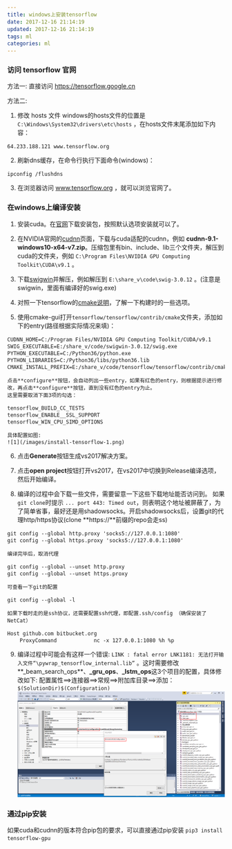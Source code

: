 ```yaml
---
title: windows上安装tensorflow
date: 2017-12-16 21:14:19
updated: 2017-12-16 21:14:19
tags: ml
categories: ml
---
```


### 访问 tensorflow 官网
方法一: 直接访问 https://tensorflow.google.cn

<!--more-->

方法二:
1. 修改 hosts 文件
windows的hosts文件的位置是 `C:\Windows\System32\drivers\etc\hosts` ，在hosts文件末尾添加如下内容：
```
64.233.188.121 www.tensorflow.org
```
2. 刷新dns缓存，在命令行执行下面命令(windows)：
```
ipconfig /flushdns
```
3. 在浏览器访问 www.tensorflow.org ，就可以浏览官网了。

### 在windows上编译安装

1. 安装cuda。在[官网](https://developer.nvidia.com/cuda-downloads?target_os=Windows&target_arch=x86_64&target_version=10&target_type=exelocal)下载安装包，按照默认选项安装就可以了。

2. 在NVIDIA官网的[cudnn](https://developer.nvidia.com/cudnn)页面，下载与cuda适配的cudnn，例如 **cudnn-9.1-windows10-x64-v7.zip**。压缩包里有bin、include、lib三个文件夹，解压到cuda的文件夹，例如 `C:\Program Files\NVIDIA GPU Computing Toolkit\CUDA\v9.1` 。

3. 下载[swigwin](http://www.swig.org/download.html)并解压，例如解压到 `E:\share_v\code\swig-3.0.12` 。(注意是swigwin，里面有编译好的swig.exe)

4. 对照一下tensorflow的[cmake说明](https://github.com/tensorflow/tensorflow/blob/master/tensorflow/contrib/cmake/README.md)，了解一下构建时的一些选项。

5. 使用cmake-gui打开`tensorflow/tensorflow/contrib/cmake`文件夹，添加如下的entry(路径根据实际情况来填)：
```
CUDNN_HOME=C:/Program Files/NVIDIA GPU Computing Toolkit/CUDA/v9.1
SWIG_EXECUTABLE=E:/share_v/code/swigwin-3.0.12/swig.exe
PYTHON_EXECUTABLE=C:/Python36/python.exe
PYTHON_LIBRARIES=C:/Python36/libs/python36.lib
CMAKE_INSTALL_PREFIX=E:/share_v/code/tensorflow/tensorflow/contrib/cmake/build/tensorflow
```
    点击**configure**按钮，会自动列出一些entry，如果有红色的entry，则根据提示进行修改，再点击**configure**按钮，直到没有红色的entry为止。
    这里需要取消下面3项的勾选：
```
tensorflow_BUILD_CC_TESTS
tensorflow_ENABLE__SSL_SUPPORT
tensorflow_WIN_CPU_SIMD_OPTIONS
```
    具体配置如图:
    ![1](/images/install-tensorflow-1.png)

6. 点击**Generate**按钮生成vs2017解决方案。

7. 点击**open project**按钮打开vs2017，在vs2017中切换到Release编译选项，然后开始编译。

8. 编译的过程中会下载一些文件，需要留意一下这些下载地址能否访问到。
    如果`git clone`时提示 `... port 443: Timed out`，则表明这个地址被屏蔽了，为了简单省事，最好还是用shadowsocks。开启shadowsocks后，设置git的代理http/https协议(clone **https://**前缀的repo会走ss)
```
git config --global http.proxy 'socks5://127.0.0.1:1080'
git config --global https.proxy 'socks5://127.0.0.1:1080'
```
    编译完毕后，取消代理
```
git config --global --unset http.proxy
git config --global --unset https.proxy
```
    可查看一下git的配置
```
git config --global -l
```
    如果下载时走的是ssh协议，还需要配置ssh代理，即配置.ssh/config （确保安装了 NetCat）
```
Host github.com bitbucket.org
    ProxyCommand            nc -x 127.0.0.1:1080 %h %p
```

9. 编译过程中可能会有这样一个错误: `LINK : fatal error LNK1181: 无法打开输入文件“\pywrap_tensorflow_internal.lib”` 。这时需要修改**_beam_search_ops**、**_gru_ops**、**_lstm_ops**这3个项目的配置，具体修改如下:
    配置属性==>连接器==>常规==>附加库目录==>添加：`$(SolutionDir)$(Configuration)`
    ![2](/images/install-tensorflow-2.png)


### 通过pip安装
如果cuda和cudnn的版本符合pip包的要求，可以直接通过pip安装
`pip3 install tensorflow-gpu`
